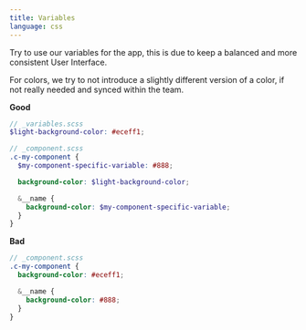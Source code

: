 ```yaml
---
title: Variables
language: css
---
```


Try to use our variables for the app, this is due to keep a balanced and more consistent User Interface.

For colors, we try to not introduce a slightly different version of a color, if not really needed and synced within the team.

**Good**

```scss
// _variables.scss
$light-background-color: #eceff1;

// _component.scss
.c-my-component {
  $my-component-specific-variable: #888;

  background-color: $light-background-color;

  &__name {
    background-color: $my-component-specific-variable;
  }
}
```

**Bad**

```scss
// _component.scss
.c-my-component {
  background-color: #eceff1;

  &__name {
    background-color: #888;
  }
}
```
